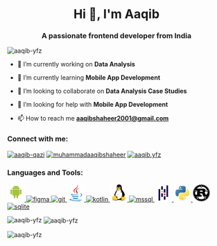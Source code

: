 <h1 align="center">Hi 👋, I'm Aaqib</h1>
<h3 align="center">A passionate frontend developer from India</h3>

<p align="left"> <img src="https://komarev.com/ghpvc/?username=aaqib-yfz&label=Profile%20views&color=0e75b6&style=flat" alt="aaqib-yfz" /> </p>

- 🔭 I’m currently working on **Data Analysis**

- 🌱 I’m currently learning **Mobile App Development**

- 👯 I’m looking to collaborate on **Data Analysis Case Studies**

- 🤝 I’m looking for help with **Mobile App Development**

- 📫 How to reach me **aaqibshaheer2001@gmail.com**

<h3 align="left">Connect with me:</h3>
<p align="left">
<a href="https://linkedin.com/in/aaqib-qazi" target="blank"><img align="center" src="https://raw.githubusercontent.com/rahuldkjain/github-profile-readme-generator/master/src/images/icons/Social/linked-in-alt.svg" alt="aaqib-qazi" height="30" width="40" /></a>
<a href="https://kaggle.com/muhammadaaqibshaheer" target="blank"><img align="center" src="https://raw.githubusercontent.com/rahuldkjain/github-profile-readme-generator/master/src/images/icons/Social/kaggle.svg" alt="muhammadaaqibshaheer" height="30" width="40" /></a>
<a href="https://instagram.com/aaqib.yfz" target="blank"><img align="center" src="https://raw.githubusercontent.com/rahuldkjain/github-profile-readme-generator/master/src/images/icons/Social/instagram.svg" alt="aaqib.yfz" height="30" width="40" /></a>
</p>

<h3 align="left">Languages and Tools:</h3>
<p align="left"> <a href="https://developer.android.com" target="_blank" rel="noreferrer"> <img src="https://raw.githubusercontent.com/devicons/devicon/master/icons/android/android-original-wordmark.svg" alt="android" width="40" height="40"/> </a> <a href="https://www.figma.com/" target="_blank" rel="noreferrer"> <img src="https://www.vectorlogo.zone/logos/figma/figma-icon.svg" alt="figma" width="40" height="40"/> </a> <a href="https://git-scm.com/" target="_blank" rel="noreferrer"> <img src="https://www.vectorlogo.zone/logos/git-scm/git-scm-icon.svg" alt="git" width="40" height="40"/> </a> <a href="https://www.java.com" target="_blank" rel="noreferrer"> <img src="https://raw.githubusercontent.com/devicons/devicon/master/icons/java/java-original.svg" alt="java" width="40" height="40"/> </a> <a href="https://kotlinlang.org" target="_blank" rel="noreferrer"> <img src="https://www.vectorlogo.zone/logos/kotlinlang/kotlinlang-icon.svg" alt="kotlin" width="40" height="40"/> </a> <a href="https://www.linux.org/" target="_blank" rel="noreferrer"> <img src="https://raw.githubusercontent.com/devicons/devicon/master/icons/linux/linux-original.svg" alt="linux" width="40" height="40"/> </a> <a href="https://www.microsoft.com/en-us/sql-server" target="_blank" rel="noreferrer"> <img src="https://www.svgrepo.com/show/303229/microsoft-sql-server-logo.svg" alt="mssql" width="40" height="40"/> </a> <a href="https://pandas.pydata.org/" target="_blank" rel="noreferrer"> <img src="https://raw.githubusercontent.com/devicons/devicon/2ae2a900d2f041da66e950e4d48052658d850630/icons/pandas/pandas-original.svg" alt="pandas" width="40" height="40"/> </a> <a href="https://www.python.org" target="_blank" rel="noreferrer"> <img src="https://raw.githubusercontent.com/devicons/devicon/master/icons/python/python-original.svg" alt="python" width="40" height="40"/> </a> <a href="https://www.rust-lang.org" target="_blank" rel="noreferrer"> <img src="https://raw.githubusercontent.com/devicons/devicon/master/icons/rust/rust-plain.svg" alt="rust" width="40" height="40"/> </a> <a href="https://www.sqlite.org/" target="_blank" rel="noreferrer"> <img src="https://www.vectorlogo.zone/logos/sqlite/sqlite-icon.svg" alt="sqlite" width="40" height="40"/> </a> </p>

<p><img align="left" src="https://github-readme-stats.vercel.app/api/top-langs?username=aaqib-yfz&show_icons=true&locale=en&layout=compact" alt="aaqib-yfz" /></p>

<p>&nbsp;<img align="center" src="https://github-readme-stats.vercel.app/api?username=aaqib-yfz&show_icons=true&locale=en" alt="aaqib-yfz" /></p>

<p><img align="center" src="https://github-readme-streak-stats.herokuapp.com/?user=aaqib-yfz&" alt="aaqib-yfz" /></p>

